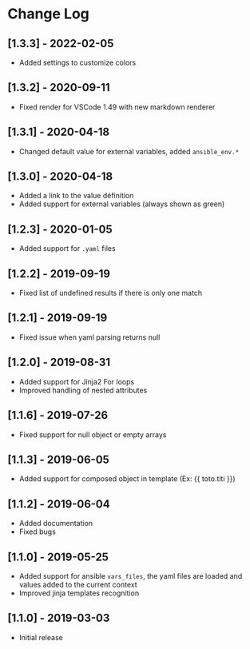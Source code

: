 # Change Log

## [1.3.3] - 2022-02-05

- Added settings to customize colors

## [1.3.2] - 2020-09-11

- Fixed render for VSCode 1.49 with new markdown renderer

## [1.3.1] - 2020-04-18

- Changed default value for external variables, added `ansible_env.*`

## [1.3.0] - 2020-04-18

- Added a link to the value définition
- Added support for external variables (always shown as green)

## [1.2.3] - 2020-01-05

- Added support for `.yaml` files

## [1.2.2] - 2019-09-19

- Fixed list of undefined results if there is only one match

## [1.2.1] - 2019-09-19

- Fixed issue when yaml parsing returns null

## [1.2.0] - 2019-08-31

- Added support for Jinja2 For loops
- Improved handling of nested attributes

## [1.1.6] - 2019-07-26

- Fixed support for null object or empty arrays

## [1.1.3] - 2019-06-05

- Added support for composed object in template (Ex: {{ toto.titi }})

## [1.1.2] - 2019-06-04

- Added documentation
- Fixed bugs

## [1.1.0] - 2019-05-25

- Added support for ansible `vars_files`, the yaml files are loaded and values added to the current context
- Improved jinja templates recognition

## [1.1.0] - 2019-03-03

- Initial release
